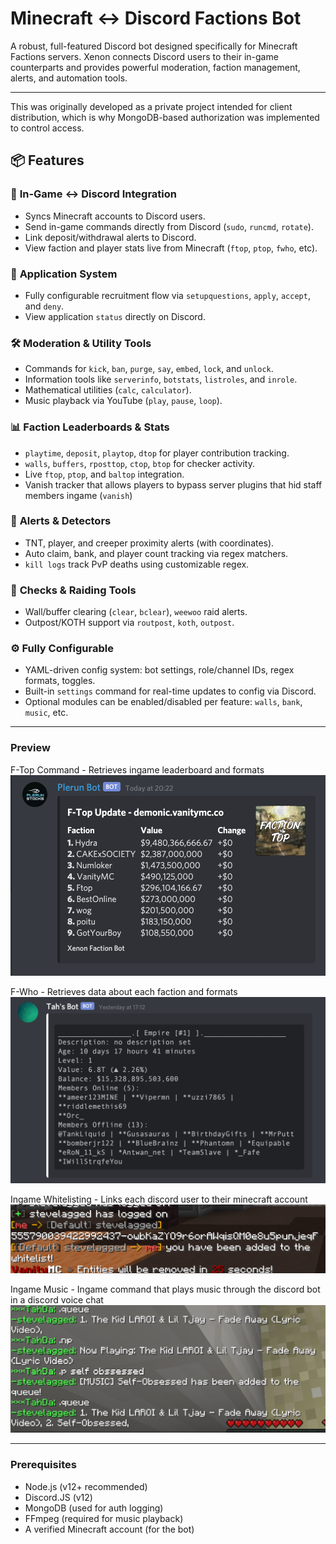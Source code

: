 # Minecraft <-> Discord Factions Bot

A robust, full-featured Discord bot designed specifically for Minecraft Factions servers. Xenon connects Discord users to their in-game counterparts and provides powerful moderation, faction management, alerts, and automation tools.

---

This was originally developed as a private project intended for client distribution, which is why MongoDB-based authorization was implemented to control access.

## 📦 Features

### 🔗 **In-Game ↔ Discord Integration**
- Syncs Minecraft accounts to Discord users.
- Send in-game commands directly from Discord (`sudo`, `runcmd`, `rotate`).
- Link deposit/withdrawal alerts to Discord.
- View faction and player stats live from Minecraft (`ftop`, `ptop`, `fwho`, etc).

### 🧾 **Application System**
- Fully configurable recruitment flow via `setupquestions`, `apply`, `accept`, and `deny`.
- View application `status` directly on Discord.

### 🛠️ **Moderation & Utility Tools**
- Commands for `kick`, `ban`, `purge`, `say`, `embed`, `lock`, and `unlock`.
- Information tools like `serverinfo`, `botstats`, `listroles`, and `inrole`.
- Mathematical utilities (`calc`, `calculator`).
- Music playback via YouTube (`play`, `pause`, `loop`).

### 📊 **Faction Leaderboards & Stats**
- `playtime`, `deposit`, `playtop`, `dtop` for player contribution tracking.
- `walls`, `buffers`, `rposttop`, `ctop`, `btop` for checker activity.
- Live `ftop`, `ptop`, and `baltop` integration.
- Vanish tracker that allows players to bypass server plugins that hid staff members ingame (`vanish`)

### 🚨 **Alerts & Detectors**
- TNT, player, and creeper proximity alerts (with coordinates).
- Auto claim, bank, and player count tracking via regex matchers.
- `kill logs` track PvP deaths using customizable regex.

### 🧪 **Checks & Raiding Tools**
- Wall/buffer clearing (`clear`, `bclear`), `weewoo` raid alerts.
- Outpost/KOTH support via `routpost`, `koth`, `outpost`.

### ⚙️ **Fully Configurable**
- YAML-driven config system: bot settings, role/channel IDs, regex formats, toggles.
- Built-in `settings` command for real-time updates to config via Discord.
- Optional modules can be enabled/disabled per feature: `walls`, `bank`, `music`, etc.

---

### Preview

F-Top Command - Retrieves ingame leaderboard and formats
![FTop Command](Showcase/FTopUpdate.webp)


F-Who - Retrieves data about each faction and formats
![FWho Command](Showcase/FactionInfo.webp)


Ingame Whitelisting - Links each discord user to their minecraft account
![Ingame Whitelisting](Showcase/whitelisting.webp)


Ingame Music - Ingame command that plays music through the discord bot in a discord voice chat
![Ingame Music](Showcase/IngameMusic.webp)

---

### Prerequisites
- Node.js (v12+ recommended)
- Discord.JS (v12)
- MongoDB (used for auth logging)
- FFmpeg (required for music playback)
- A verified Minecraft account (for the bot)